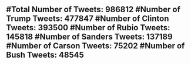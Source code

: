 #Total Number of Tweets: 986812 
#Number of Trump Tweets: 477847
#Number of Clinton Tweets: 393500
#Number of Rubio Tweets: 145818
#Number of Sanders Tweets: 137189
#Number of Carson Tweets: 75202
#Number of Bush Tweets: 48545
---
